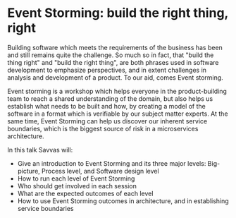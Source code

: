# Event Storming: build the right thing, right

Building software which meets the requirements of the business has been and still remains quite the challenge. So much so in fact, that "build the thing right" and "build the right thing", are both phrases used in software development to emphasize perspectives, and in extent challenges in analysis and development of a product. To our aid, comes Event storming.

Event storming is a workshop which helps everyone in the product-building team to reach a shared understanding of the domain, but also helps us establish what needs to be built and how, by creating a model of the software in a format which is verifiable by our subject matter experts. At the same time, Event Storming can help us discover our inherent service boundaries, which is the biggest source of risk in a microservices architecture.

In this talk Savvas will:

- Give an introduction to Event Storming and its three major levels: Big-picture, Process level, and Software design level
- How to run each level of Event Storming
- Who should get involved in each session
- What are the expected outcomes of each level
- How to use Event Storming outcomes in architecture, and in establishing service boundaries
